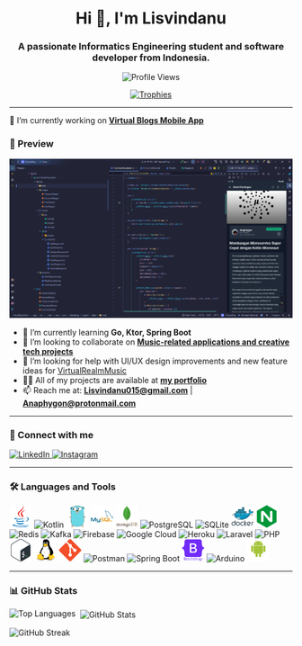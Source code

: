 <h1 align="center">Hi 👋, I'm Lisvindanu</h1>
<h3 align="center">A passionate Informatics Engineering student and software developer from Indonesia.</h3>

<p align="center">
  <img src="https://komarev.com/ghpvc/?username=lisvindanu&label=Profile%20views&color=0e75b6&style=flat" alt="Profile Views" />
</p>

<p align="center">
  <a href="https://github.com/ryo-ma/github-profile-trophy">
    <img src="https://github-profile-trophy.vercel.app/?username=lisvindanu&theme=gruvbox" alt="Trophies" />
  </a>
</p>

---

🔭 I’m currently working on [**Virtual Blogs Mobile App**](https://github.com/Lisvindanu/VirtualBlog-Client)

### 📱 Preview
![VirtualBlog Mobile Preview](https://raw.githubusercontent.com/Lisvindanu/Lisvindanu/main/Screenshot%202025-06-03%20183713.png)

- 🌱 I’m currently learning **Go, Ktor, Spring Boot**  
- 👯 I’m looking to collaborate on [**Music-related applications and creative tech projects**](https://github.com/Lisvindanu/VirtualRealmMusic)  
- 🤝 I’m looking for help with UI/UX design improvements and new feature ideas for [VirtualRealmMusic](https://github.com/Lisvindanu/VirtualRealmMusic)  
- 👨‍💻 All of my projects are available at [**my portfolio**](https://portofolio.vinmedia.my.id/)  
- 📫 Reach me at: **Lisvindanu015@gmail.com** | **Anaphygon@protonmail.com**

---

<h3>🔗 Connect with me</h3>
<p>
  <a href="https://linkedin.com/in/lisvindanu" target="_blank">
    <img src="https://raw.githubusercontent.com/rahuldkjain/github-profile-readme-generator/master/src/images/icons/Social/linked-in-alt.svg" alt="LinkedIn" width="40" />
  </a>
  <a href="https://instagram.com/lisvindanu" target="_blank">
    <img src="https://raw.githubusercontent.com/rahuldkjain/github-profile-readme-generator/master/src/images/icons/Social/instagram.svg" alt="Instagram" width="40" />
  </a>
</p>

---

<h3>🛠️ Languages and Tools</h3>
<p>
  <img src="https://raw.githubusercontent.com/devicons/devicon/master/icons/java/java-original.svg" alt="Java" width="40" />
  <img src="https://www.vectorlogo.zone/logos/kotlinlang/kotlinlang-icon.svg" alt="Kotlin" width="40" />
  <img src="https://raw.githubusercontent.com/devicons/devicon/master/icons/go/go-original.svg" alt="Go" width="40" />
  <img src="https://raw.githubusercontent.com/devicons/devicon/master/icons/mysql/mysql-original-wordmark.svg" alt="MySQL" width="40" />
  <img src="https://raw.githubusercontent.com/devicons/devicon/master/icons/mongodb/mongodb-original-wordmark.svg" alt="MongoDB" width="40" />
  <img src="https://www.vectorlogo.zone/logos/postgresql/postgresql-original-wordmark.svg" alt="PostgreSQL" width="40" />
  <img src="https://www.vectorlogo.zone/logos/sqlite/sqlite-icon.svg" alt="SQLite" width="40" />
  <img src="https://raw.githubusercontent.com/devicons/devicon/master/icons/docker/docker-original-wordmark.svg" alt="Docker" width="40" />
  <img src="https://raw.githubusercontent.com/devicons/devicon/master/icons/nginx/nginx-original.svg" alt="Nginx" width="40" />
  <img src="https://www.vectorlogo.zone/logos/redis/redis-icon.svg" alt="Redis" width="40" />
  <img src="https://www.vectorlogo.zone/logos/apache_kafka/apache_kafka-icon.svg" alt="Kafka" width="40" />
  <img src="https://www.vectorlogo.zone/logos/firebase/firebase-icon.svg" alt="Firebase" width="40" />
  <img src="https://www.vectorlogo.zone/logos/google_cloud/google_cloud-icon.svg" alt="Google Cloud" width="40" />
  <img src="https://www.vectorlogo.zone/logos/heroku/heroku-icon.svg" alt="Heroku" width="40" />
  <img src="[https://raw.githubusercontent.com/devicons/devicon/master/icons/laravel/laravel-plain-wordmark.svg](https://static-00.iconduck.com/assets.00/laravel-icon-1990x2048-xawylrh0.png)" alt="Laravel" width="40" />
  <img src="https://www.vectorlogo.zone/logos/php/php-icon.svg" alt="PHP" width="40" />
  <img src="https://raw.githubusercontent.com/devicons/devicon/master/icons/bash/bash-original.svg" alt="Bash" width="40" />
  <img src="https://raw.githubusercontent.com/devicons/devicon/master/icons/linux/linux-original.svg" alt="Linux" width="40" />
  <img src="https://raw.githubusercontent.com/devicons/devicon/master/icons/git/git-original.svg" alt="Git" width="40" />
  <img src="https://www.vectorlogo.zone/logos/getpostman/getpostman-icon.svg" alt="Postman" width="40" />
  <img src="https://www.vectorlogo.zone/logos/springio/springio-icon.svg" alt="Spring Boot" width="40" />
  <img src="https://raw.githubusercontent.com/devicons/devicon/master/icons/bootstrap/bootstrap-plain-wordmark.svg" alt="Bootstrap" width="40" />
  <img src="https://cdn.worldvectorlogo.com/logos/arduino-1.svg" alt="Arduino" width="40" />
  <img src="https://raw.githubusercontent.com/devicons/devicon/master/icons/android/android-original-wordmark.svg" alt="Android" width="40" />
</p>

---

<h3>📊 GitHub Stats</h3>
<p>
  <img align="left" src="https://github-readme-stats.vercel.app/api/top-langs?username=lisvindanu&show_icons=true&locale=en&layout=compact&theme=tokyonight" alt="Top Languages" />
</p>

<p>&nbsp;
  <img align="center" src="https://github-readme-stats.vercel.app/api?username=lisvindanu&show_icons=true&locale=en&theme=tokyonight" alt="GitHub Stats" />
</p>

<p>
  <img align="center" src="https://github-readme-streak-stats.herokuapp.com/?user=lisvindanu&theme=tokyonight" alt="GitHub Streak" />
</p>

